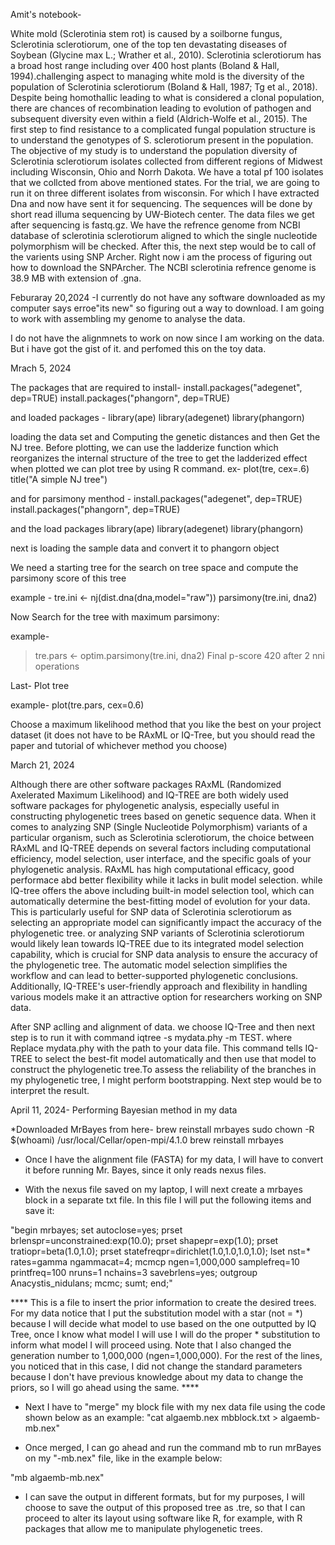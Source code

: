 Amit's notebook-

White mold (Sclerotinia stem rot) is caused by a soilborne fungus, 
Sclerotinia sclerotiorum, one of the top ten devastating diseases of 
Soybean (Glycine max L.; Wrather et al., 2010). Sclerotinia 
sclerotiorum has a broad host range including over 400 host plants 
(Boland & Hall, 1994).challenging aspect to managing white mold is the 
diversity of the population of Sclerotinia sclerotiorum (Boland & Hall, 
1987; Tg et al., 2018). Despite being homothallic leading to what is 
considered a clonal population, there are chances of recombination leading 
to evolution of pathogen and subsequent diversity even within a field 
(Aldrich-Wolfe et al., 2015). The first step to find resistance to a 
complicated fungal population structure is to understand the genotypes of 
S. sclerotiorum present in the population. The objective of my study is 
to understand the population diversity of Sclerotinia sclerotiorum 
isolates collected from different regions of Midwest including Wisconsin, 
Ohio and Norrh Dakota. We have a total pf 100 isolates that we collcted 
from above mentioned states. For the trial, we are going to run it on 
three different isolates from wisconsin. For which I have extracted Dna 
and now have sent it for sequencing. The sequences will be done by short 
read illuma sequencing by UW-Biotech center. The data files we get after 
sequencing is fastq.gz. We have the refrence genome from NCBI database of 
sclerotinia sclerotiorum aligned to which the single nucleotide 
polymorphism will be checked.  After this, the next step would be to call of the varients using SNP Archer. Right now i am the process of figuring out 
how to download the SNPArcher. The NCBI sclerotinia refrence genome is 
38.9 MB with extension of .gna. 

Feburaray 20,2024 -I currently do not have any software downloaded as my computer says erroe"its new" so figuring out a way to download. I am going to work with assembling my genome to analyse the data. 

I do not have the alignmnets to work on now since I am working on the data. But i have got the gist of it. and perfomed this on the toy data.

Mrach 5, 2024

The packages that are required to install-
install.packages("adegenet", dep=TRUE)
install.packages("phangorn", dep=TRUE)

 and loaded packages - library(ape)
library(adegenet)
library(phangorn)

loading the data set and Computing the genetic distances and then Get the NJ tree.
Before plotting, we can use the ladderize function which reorganizes the internal structure of the tree to get the ladderized effect when plotted
we can plot tree by using R command.
 ex-
 plot(tre, cex=.6)
title("A simple NJ tree")

and for parsimony menthod -
install.packages("adegenet", dep=TRUE)
install.packages("phangorn", dep=TRUE)

and the load packages library(ape)
library(adegenet)
library(phangorn)

next is loading the sample data and convert it to phangorn object

 We need a starting tree for the search on tree space and compute the parsimony score of this tree 

example -
tre.ini <- nj(dist.dna(dna,model="raw"))
parsimony(tre.ini, dna2)

Now Search for the tree with maximum parsimony:

example-
> tre.pars <- optim.parsimony(tre.ini, dna2)
Final p-score 420 after  2 nni operations

Last- Plot tree

example- 
plot(tre.pars, cex=0.6)

Choose a maximum likelihood method that you like the best on your project 
dataset (it does not have to be RAxML or IQ-Tree, but you should read the 
paper and tutorial of whichever method you choose)


March 21, 2024

Although there are other software packages RAxML (Randomized Axelerated 
Maximum Likelihood) and IQ-TREE are both widely used software packages for phylogenetic analysis, especially useful 
in constructing phylogenetic trees based on genetic sequence data. When it 
comes to analyzing SNP (Single Nucleotide Polymorphism) variants of a 
particular organism, such as Sclerotinia sclerotiorum, the choice between 
RAxML and IQ-TREE depends on several factors including computational 
efficiency, model selection, user interface, and the specific goals of 
your phylogenetic analysis. RAxML has high computational efficacy, good 
performace abd better flexibility while it lacks in bulit model selection. 
while IQ-tree offers the above including built-in model selection tool, 
which can automatically determine the best-fitting model of evolution for 
your data. This is particularly useful for SNP data of Sclerotinia 
sclerotiorum as selecting an appropriate model can significantly impact 
the accuracy of the phylogenetic tree.
or analyzing SNP variants of Sclerotinia sclerotiorum would likely lean 
towards IQ-TREE due to its integrated model selection capability, which is 
crucial for SNP data analysis to ensure the accuracy of the phylogenetic 
tree. The automatic model selection simplifies the workflow and can lead 
to better-supported phylogenetic conclusions. Additionally, IQ-TREE's 
user-friendly approach and flexibility in handling various models make it 
an attractive option for researchers working on SNP data.

After SNP aclling and alignment of data. we choose IQ-Tree and then next 
step is to run it with command iqtree -s mydata.phy -m TEST. where Replace 
mydata.phy with the path to your data file. This command tells IQ-TREE 
to select the best-fit model automatically and then use that model to 
construct the phylogenetic tree.To assess the reliability of the branches 
in my phylogenetic tree, I might perform bootstrapping. Next step would be 
to interpret the result. 

April 11, 2024-  Performing Bayesian method in my data

*Downloaded  MrBayes from here-
brew reinstall mrbayes
sudo chown -R $(whoami) /usr/local/Cellar/open-mpi/4.1.0
brew reinstall mrbayes

* Once I have the alignment file (FASTA) for my data, I will have to convert it before running Mr. Bayes, since it only reads nexus files. 

* With the nexus file saved on my laptop, I will next create a mrbayes block in a separate txt file. In this file I will put the following items and save it: 

"begin mrbayes;
 set autoclose=yes;
 prset brlenspr=unconstrained:exp(10.0);
 prset shapepr=exp(1.0);
 prset tratiopr=beta(1.0,1.0);
 prset statefreqpr=dirichlet(1.0,1.0,1.0,1.0);
 lset nst=* rates=gamma ngammacat=4;
 mcmcp ngen=1,000,000 samplefreq=10 printfreq=100 nruns=1 nchains=3 savebrlens=yes;
 outgroup Anacystis_nidulans;
 mcmc;
 sumt;
end;" 

**** This is a file to insert the prior information to create the desired trees. For my data notice that I put the substitution model with a star  (not = *) because I will decide what model to use based on the one outputted by IQ Tree, once I know what model I will use I will do the proper * substitution to inform what model I will proceed using. Note that I also changed the generation number to 1,000,000 (ngen=1,000,000). For the rest of the lines, you noticed that in this case, I did not change the standard parameters because I don't have previous knowledge about my data to change the priors, so I will go ahead using the same. ****


* Next I have to "merge" my block file with my nex data file using the code shown below as an example: 
"cat algaemb.nex mbblock.txt > algaemb-mb.nex"

* Once merged, I can go ahead and run the command mb to run mrBayes on my "-mb.nex" file, like in the example below:

"mb algaemb-mb.nex"

* I can save the output in different formats, but for my purposes, I will choose to save the output of this proposed tree as .tre, so that I can proceed to alter its layout using software like R, for example, with R packages that allow me to manipulate phylogenetic trees.